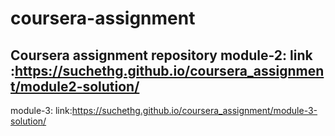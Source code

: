 # coursera-assignment
 Coursera assignment repository
module-2:
link :https://suchethg.github.io/coursera_assignment/module2-solution/
--------------------------------------------------------------------

module-3:
link:https://suchethg.github.io/coursera_assignment/module-3-solution/
